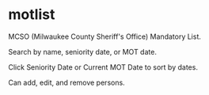 # motlist


MCSO (Milwaukee County Sheriff's Office) Mandatory List.

Search by name, seniority date, or MOT date.

Click Seniority Date or Current MOT Date to sort by dates.

Can add, edit, and remove persons.


